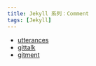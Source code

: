 ```yaml
---
title: Jekyll 系列：Comment
tags: [Jekyll]
---
```


- [utterances](https://github.com/utterance/utterances)
- [gittalk](https://github.com/gitalk/gitalk)
- [gitment](https://imsun.github.io/gitment/)
